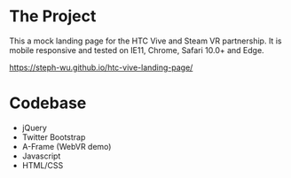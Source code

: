 # The Project

This a mock landing page for the HTC Vive and Steam VR partnership. It is mobile responsive and tested on IE11, Chrome, Safari 10.0+ and Edge.

https://steph-wu.github.io/htc-vive-landing-page/

# Codebase

- jQuery
- Twitter Bootstrap
- A-Frame (WebVR demo)
- Javascript
- HTML/CSS

